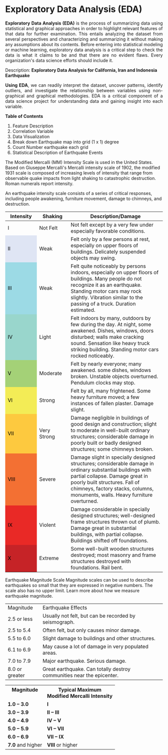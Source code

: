 # Exploratory Data Analysis (EDA)

<p align="justify"><b>Exploratory Data Analysis (EDA) </b>is the process of summarizing data using statistical and graphical approaches in order to highlight relevant features of that data for further examination. This entails analyzing the dataset from several perspectives and characterizing and summarizing it without making any assumptions about its contents.
Before entering into statistical modeling or machine learning, exploratory data analysis is a critical step to check the data is what it claims to be and that there are no evident flaws. Every organization's data science efforts should include it.</p>

Description: <b>Exploratory Data Analysis for California, Iran and Indonesia Earthquake</b>

<p align="justify"><b>Using EDA</b>, we can readily interpret the dataset, uncover patterns, identify outliers, and investigate the relationship between variables using non-graphical and graphical methodologies. EDA is a critical component of a data science project for understanding data and gaining insight into each variable.</p>

<b>Table of Contents</b>
1. Feature Description
2. Correlation Variable
3. Data Visualization
4. Break down Earthquake map into grid (1 x 1) degree
5. Count Number earthquake each grid
6. Statistical Description of Earthquake Events


The Modified Mercalli (MM) Intensity Scale is used in the United States. Based on Giuseppe Mercalli's Mercalli intensity scale of 1902, the modified 1931 scale is composed of increasing levels of intensity that range from observable quake impacts from light shaking to catastrophic destruction. Roman numerals report intensity.

An earthquake intensity scale consists of a series of critical responses, including people awakening, furniture movement, damage to chimneys, and destruction.
<table class="fullTable" width="100%"><thead><tr><th width="20%">Intensity</th>
<th width="20%">Shaking</th>
<th width="60%">Description/Damage</th>
</tr></thead><tbody><tr><td>I</td>
<td>Not Felt</td>
<td>Not felt except by a very few under especially favorable conditions.</td>
</tr><tr><td style="background-color: #DFE5F4; color: black">II</td>
<td>Weak</td>
<td>Felt only by a few persons at rest, especially on upper floors of buildings. Delicately suspended objects may swing.</td>
</tr><tr><td style="background-color: #9CDAE5; color: black">III</td>
<td>Weak</td>
<td>Felt quite noticeably by persons indoors, especially on upper floors of buildings. Many people do not recognize it as an earthquake. Standing motor cars may rock slightly. Vibration similar to the passing of a truck. Duration estimated.</td>
</tr><tr><td style="background-color: #99D6CC; color: black">IV</td>
<td>Light</td>
<td>Felt indoors by many, outdoors by few during the day. At night, some awakened. Dishes, windows, doors disturbed; walls make cracking sound. Sensation like heavy truck striking building. Standing motor cars rocked noticeably.</td>
</tr><tr><td style="background-color: #A4D177; color: black">V</td>
<td>Moderate</td>
<td>Felt by nearly everyone; many awakened. some dishes, windows broken. Unstable objects overturned. Pendulum clocks may stop.</td>
</tr><tr><td style="background-color: #F3EC56; color: black">VI</td>
<td>Strong</td>
<td>Felt by all, many frightened. Some heavy furniture moved; a few instances of fallen plaster. Damage slight.</td>
</tr><tr><td style="background-color: #FDC93F; color: black">VII</td>
<td>Very Strong</td>
<td>Damage negligible in buildings of good design and construction; slight to moderate in well-built ordinary structures; considerable damage in poorly built or badly designed structures; some chimneys broken.</td>
</tr><tr><td style="background-color: #F37033; color: black">VIII</td>
<td>Severe</td>
<td>Damage slight in specially designed structures; considerable damage in ordinary substantial buildings with partial collapse. Damage great in poorly built structures. Fall of chimneys, factory stacks, columns, monuments, walls. Heavy furniture overturned.</td>
</tr><tr><td style="background-color: #E92926; color: black">IX</td>
<td>Violent</td>
<td>Damage considerable in specially designed structures; well-designed frame structures thrown out of plumb. Damage great in substantial buildings, with partial collapse. Buildings shifted off foundations.</td>
</tr><tr><td style="background-color: #C62327; color: black">X</td>
<td>Extreme</td>
<td>Some well-built wooden structures destroyed; most masonry and frame structures destroyed with foundations. Rail bent.</td>
</tr></tbody></table>
   

Earthquake Magnitude Scale
Magnitude scales can be used to describe earthquakes so small that they are expressed in negative numbers. The scale also has no upper limit. Learn more about how we measure earthquake magnitude.


<table>
    <tr>
        <td>Magnitude</td>
        <td>Earthquake Effects</td>
    </tr>
    <tr>
        <td>2.5 or less</td>
        <td>Usually not felt, but can be recorded by seismograph.</td>
    </tr>
    <tr>
        <td>2.5 to 5.4</td>
        <td>Often felt, but only causes minor damage.</td>
    </tr>
    <tr>
        <td>5.5 to 6.0</td>
        <td>Slight damage to buildings and other structures.</td>
    </tr>
    <tr>
        <td>6.1 to 6.9</td>
        <td>May cause a lot of damage in very populated areas.</td>
    </tr>
    <tr>
        <td>7.0 to 7.9</td>
        <td>Major earthquake. Serious damage.</td>
    </tr>
    <tr>
        <td>8.0 or greater</td>
        <td>Great earthquake. Can totally destroy communities near the epicenter.</td>
    </tr>
</table>

<table class="tabular">
<tbody>
<tr valign="top">
<th id="t1">Magnitude</th>
<th id="t2">Typical Maximum<br>
Modified Mercalli Intensity</th>
</tr>
<tr>
<td headers="t1"><b>1.0 – 3.0</b></td>
<td headers="t2"><b>I</b></td>
</tr>
<tr>
<td headers="t1"><b>3.0 – 3.9</b></td>
<td headers="t2"><b>II – III</b></td>
</tr>
<tr>
<td headers="t1"><b>4.0 – 4.9</b></td>
<td headers="t2"><b>IV – V</b></td>
</tr>
<tr>
<td headers="t1"><b>5.0 – 5.9</b></td>
<td headers="t2"><b>VI – VII</b></td>
</tr>
<tr>
<td><b>6.0 – 6.9</b></td>
<td headers="t2"><b>VII – IX</b></td>
</tr>
<tr>
<td headers="t1"><b>7.0</b> and higher</td>
<td headers="t2"><b>VIII</b> or higher</td>
</tr>
</tbody>
</table>